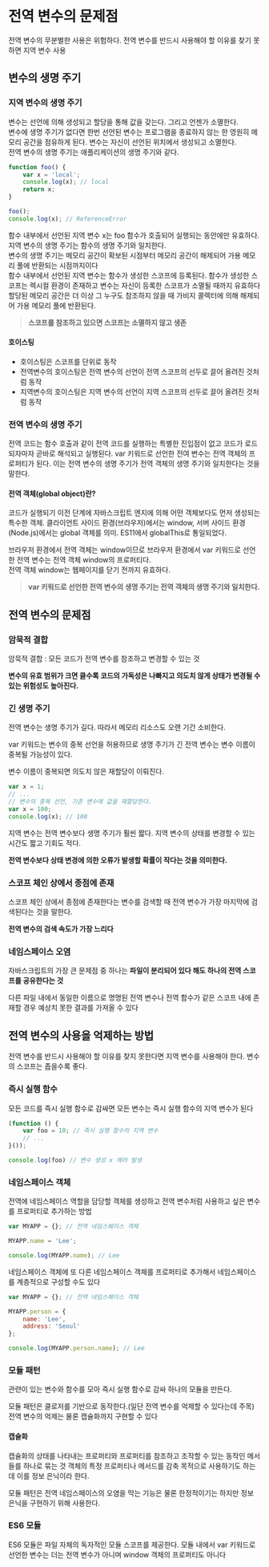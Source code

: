 # 전역 변수의 문제점

전역 변수의 무분별한 사용은 위험하다. 전역 변수를 반드시 사용해야 할 이유를 찾기 못하면 지역 변수 사용

## 변수의 생명 주기

### 지역 변수의 생명 주기

변수는 선언에 의해 생성되고 할당을 통해 값을 갖는다. 그리고 언젠가 소멸한다. <br>
변수에 생명 주기가 없다면 한번 선언된 변수는 프로그램을 종료하지 않는 한 영원히 메모리 공간을 점유하게 된다.
변수는 자신이 선언된 위치에서 생성되고 소멸한다. <br>
전역 변수의 생명 주기는 애플리케이션의 생명 주기와 같다.

```JavaScript
function foo() {
    var x = 'local';
    console.log(x); // local
    return x;
}

foo();
console.log(x); // ReferenceError
```

함수 내부에서 선언된 지역 변수 x는 foo 함수가 호출되어 실행되는 동안에만 유효하다. <br>
지역 변수의 생명 주기는 함수의 생명 주기와 일치한다.<br>
변수의 생명 주기는 메모리 공간이 확보된 시점부터 메모리 공간이 해제되어 가용 메모리 풀에 반환되는 시점까지이다<br>
함수 내부에서 선언된 지역 변수는 함수가 생성한 스코프에 등록된다. 함수가 생성한 스코프는 렉시컬 환경이 존재하고 변수는 자신이 등록한 스코프가 소멸될 때까지 유효하다<br>
할당된 메모리 공간은 더 이상 그 누구도 참조하지 않을 때 가비지 콜렉터에 의해 해제되어 가용 메모리 풀에 반환된다.<br>

> **스코프를 참조하고 있으면 스코프는 소멸하지 않고 생존**

#### 호이스팅

- 호이스팅은 스코프를 단위로 동작
- 전역변수의 호이스팅은 전역 변수의 선언이 전역 스코프의 선두로 끌어 올려진 것처럼 동작
- 지역변수의 호이스팅은 지역 변수의 선언이 지역 스코프의 선두로 끌어 올려진 것처럼 동작

### 전역 변수의 생명 주기

전역 코드는 함수 호출과 같이 전역 코드를 실행하는 특별한 진입점이 없고 코드가 로드되자마자 곧바로 해석되고 실행된다.
var 키워드로 선언한 전여 변수는 전역 객체의 프로퍼티가 된다. 이는 전역 변수의 생명 주기가 전역 객체의 생명 주기와 일치한다는 것을 말한다.

#### 전역 객체(global object)란?

코드가 실행되기 이전 단계에 자바스크립트 엔지에 의해 어떤 객체보다도 먼저 생성되는 특수한 객체. 클라이언트 사이드 환경(브라우저)에서는 window, 서버 사이드 환경(Node.js)에서는 global 객체를 의미. ES11에서 globalThis로 통일되었다.

브라우저 환경에서 전역 객체는 window이므로 브라우저 환경에서 var 키워드로 선언한 전역 변수는 전역 객체 window의 프로퍼티다. <br>
전역 객체 window는 웹페이지를 닫기 전까지 유효하다.

> **var 키워드로 선언한 전역 변수의 생명 주기는 전역 객체의 생명 주기와 일치한다.**

## 전역 변수의 문제점

### 암묵적 결합

암묵적 결합 : 모든 코드가 전역 변수를 참조하고 변경할 수 있는 것

**변수의 유효 범위가 크면 클수록 코드의 가독성은 나빠지고 의도치 않게 상태가 변경될 수 있는 위험성도 높아진다.**

### 긴 생명 주기

전역 변수는 생명 주기가 길다. 따라서 메모리 리소스도 오랜 기간 소비한다.

var 키워드는 변수의 중복 선언을 허용하므로 생명 주기가 긴 전역 변수는 변수 이름이 중복될 가능성이 있다.

변수 이름이 중복되면 의도치 않은 재할당이 이뤄진다.

```JavaScript
var x = 1;
// ...
// 변수의 중복 선언, 기존 변수에 값을 재할당한다.
var x = 100;
console.log(x); // 100
```

지역 변수는 전역 변수보다 생명 주기가 훨씬 짧다. 지역 변수의 상태를 변경할 수 있는 시간도 짧고 기회도 적다.

**전역 변수보다 상태 변경에 의한 오류가 발생할 확률이 작다는 것을 의미한다.**

### 스코프 체인 상에서 종점에 존재

스코프 체인 상에서 종점에 존재한다는 변수를 검색할 때 전역 변수가 가장 마지막에 검색된다는 것을 말한다.

**전역 변수의 검색 속도가 가장 느리다**

### 네임스페이스 오염

자바스크립트의 가장 큰 문제점 중 하나는 **파일이 분리되어 있다 해도 하나의 전역 스코프를 공유한다는 것**

다른 파일 내에서 동일한 이름으로 명명된 전역 변수나 전역 함수가 같은 스코프 내에 존재할 경우 예상치 못한 결과를 가져올 수 있다

## 전역 변수의 사용을 억제하는 방법

전역 변수를 반드시 사용해야 할 이유를 찾지 못한다면 지역 변수를 사용해야 한다. 변수의 스코프는 좁을수록 좋다.

### 즉시 실행 함수

모든 코드를 즉시 실행 함수로 감싸면 모든 변수는 즉시 실행 함수의 지역 변수가 된다

```JavaScript
(function () {
    var foo = 10; // 즉시 실행 함수의 지역 변수
    // ...
}());

console.log(foo) // 변수 생성 x 에러 발생
```

### 네임스페이스 객체

전역에 네임스페이스 역할을 담당할 객체를 생성하고 전역 변수처럼 사용하고 싶은 변수를 프로퍼티로 추가하는 방법

```JavaScript
var MYAPP = {}; // 전역 네임스페이스 객체

MYAPP.name = 'Lee';

console.log(MYAPP.name); // Lee
```

네임스페이스 객체에 또 다른 네임스페이스 객체를 프로퍼티로 추가해서 네임스페이스를 계층적으로 구성할 수도 있다

```JavaScript
var MYAPP = {}; // 전역 네임스페이스 객체

MYAPP.person = {
    name: 'Lee',
    address: 'Seoul'
};

console.log(MYAPP.person.name); // Lee
```

### 모듈 패턴

관련이 있는 변수와 함수를 모아 즉시 실행 함수로 감싸 하나의 모듈을 만든다.

모듈 패턴은 클로저를 기반으로 동작한다.(일단 전역 변수를 억제할 수 있다는데 주목)<br>
전역 변수의 억제는 물론 캡슐화까지 구현할 수 있다

#### 캡슐화

캡슐화의 상태를 나타내는 프로퍼티와 프로퍼티를 참조하고 조작할 수 있는 동작인 메서들를 하나로 묶는 것
객체의 특정 프로퍼티나 메서드를 감축 목적으로 사용하기도 하는데 이를 정보 은닉이라 한다.

모듈 패턴은 전역 네임스페이스의 오염을 막는 기능은 물론 한정적이기는 하지만 정보 은닉을 구현하기 위해 사용한다.

### ES6 모듈

ES6 모듈은 파일 자체의 독자적인 모듈 스코프를 제공한다. 모듈 내에서 var 키워드로 선언한 변수는 더는 전역 변수가 아니며 window 객체의 프로퍼티도 아니다
